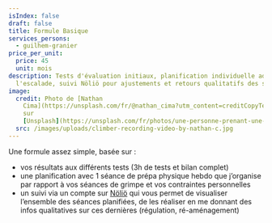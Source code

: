 ```yaml
---
isIndex: false
draft: false
title: Formule Basique
services_persons:
  - guilhem-granier
price_per_unit:
  price: 45
  unit: mois
description: Tests d'évaluation initiaux, planification individuelle adaptée à
  l'escalade, suivi Nöliö pour ajustements et retours qualitatifs des séances.
image:
  credit: Photo de [Nathan
    Cima](https://unsplash.com/fr/@nathan_cima?utm_content=creditCopyText&utm_medium=referral&utm_source=unsplash)
    sur
    [Unsplash](https://unsplash.com/fr/photos/une-personne-prenant-une-photo-dun-mur-descalade-1euvpukIMbI?utm_content=creditCopyText&utm_medium=referral&utm_source=unsplash)
  src: /images/uploads/climber-recording-video-by-nathan-c.jpg
---
```

Une formule assez simple, basée sur :

* vos résultats aux différents tests (3h de tests et bilan complet)
* une planification avec 1 séance de prépa physique hebdo que j’organise par rapport à vos séances de grimpe et vos contraintes personnelles
* un suivi via un compte sur [Nöliö](/nolio) qui vous permet de visualiser l’ensemble des séances planifiées, de les réaliser en me donnant des infos qualitatives sur ces dernières (régulation, ré-aménagement)